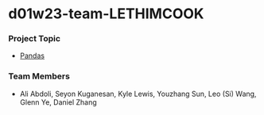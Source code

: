 # d01w23-team-LETHIMCOOK

### Project Topic
- [Pandas](https://pandas.pydata.org)

### Team Members
- Ali Abdoli, Seyon Kuganesan, Kyle Lewis, Youzhang Sun, Leo (Si) Wang, Glenn Ye, Daniel Zhang